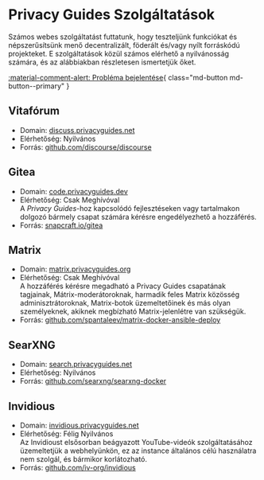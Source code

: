 # Privacy Guides Szolgáltatások

Számos webes szolgáltatást futtatunk, hogy teszteljünk funkciókat és népszerűsítsünk menő decentralizált, föderált és/vagy nyílt forráskódú projekteket. E szolgáltatások közül számos elérhető a nyilvánosság számára, és az alábbiakban részletesen ismertetjük őket.

[:material-comment-alert: Probléma bejelentése](https://discuss.privacyguides.net/c/services/2){ class="md-button md-button--primary" }

## Vitafórum

- Domain: [discuss.privacyguides.net](https://discuss.privacyguides.net)
- Elérhetőség: Nyilvános
- Forrás: [github.com/discourse/discourse](https://github.com/discourse/discourse)

## Gitea

- Domain: [code.privacyguides.dev](https://code.privacyguides.dev)
- Elérhetőség: Csak Meghívóval  
  A *Privacy Guides*-hoz kapcsolódó fejlesztéseken vagy tartalmakon dolgozó bármely csapat számára kérésre engedélyezhető a hozzáférés.
- Forrás: [snapcraft.io/gitea](https://snapcraft.io/gitea)

## Matrix

- Domain: [matrix.privacyguides.org](https://matrix.privacyguides.org)
- Elérhetőség: Csak Meghívóval  
  A hozzáférés kérésre megadható a Privacy Guides csapatának tagjainak, Mátrix-moderátoroknak, harmadik feles Matrix közösség adminisztrátoroknak, Matrix-botok üzemeltetőinek és más olyan személyeknek, akiknek megbízható Matrix-jelenlétre van szükségük.
- Forrás: [github.com/spantaleev/matrix-docker-ansible-deploy](https://github.com/spantaleev/matrix-docker-ansible-deploy)

## SearXNG

- Domain: [search.privacyguides.net](https://search.privacyguides.net)
- Elérhetőség: Nyilvános
- Forrás: [github.com/searxng/searxng-docker](https://github.com/searxng/searxng-docker)

## Invidious

- Domain: [invidious.privacyguides.net](https://invidious.privacyguides.net)
- Elérhetőség: Félig Nyilvános  
  Az Invidioust elsősorban beágyazott YouTube-videók szolgáltatásához üzemeltetjük a webhelyünkön, ez az instance általános célú használatra nem szolgál, és bármikor korlátozható.
- Forrás: [github.com/iv-org/invidious](https://github.com/iv-org/invidious)
